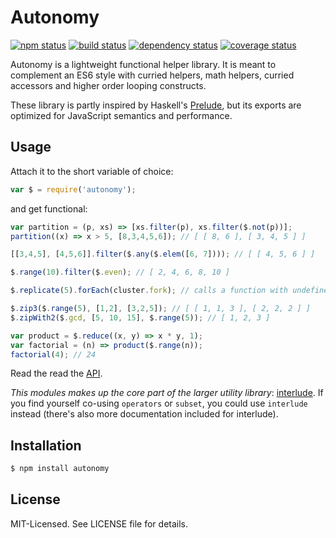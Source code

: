 # Autonomy
[![npm status](http://img.shields.io/npm/v/autonomy.svg)](https://www.npmjs.org/package/autonomy)
[![build status](https://secure.travis-ci.org/clux/autonomy.svg)](http://travis-ci.org/clux/autonomy)
[![dependency status](https://david-dm.org/clux/autonomy.svg)](https://david-dm.org/clux/autonomy)
[![coverage status](http://img.shields.io/coveralls/clux/autonomy.svg)](https://coveralls.io/r/clux/autonomy)

Autonomy is a lightweight functional helper library. It is meant to complement an ES6 style with curried helpers, math helpers, curried accessors and higher order looping constructs.

These library is partly inspired by Haskell's [Prelude](https://hackage.haskell.org/package/base/docs/Prelude.html), but its exports are optimized for JavaScript semantics and performance.

## Usage
Attach it to the short variable of choice:

```js
var $ = require('autonomy');
```

and get functional:

```js
var partition = (p, xs) => [xs.filter(p), xs.filter($.not(p))];
partition((x) => x > 5, [8,3,4,5,6]); // [ [ 8, 6 ], [ 3, 4, 5 ] ]

[[3,4,5], [4,5,6]].filter($.any($.elem([6, 7]))); // [ [ 4, 5, 6 ] ]

$.range(10).filter($.even); // [ 2, 4, 6, 8, 10 ]

$.replicate(5).forEach(cluster.fork); // calls a function with undefined arguments

$.zip3($.range(5), [1,2], [3,2,5]); // [ [ 1, 1, 3 ], [ 2, 2, 2 ] ]
$.zipWith2($.gcd, [5, 10, 15], $.range(5)); // [ 1, 2, 3 ]

var product = $.reduce((x, y) => x * y, 1);
var factorial = (n) => product($.range(n));
factorial(4); // 24
```

Read the read the [API](https://github.com/clux/autonomy/blob/master/api.md).

*This modules makes up the core part of the larger utility library*: [interlude](https://github.com/clux/interlude). If you find yourself co-using `operators` or `subset`, you could use `interlude` instead (there's also more documentation included for interlude).

## Installation

```bash
$ npm install autonomy
```

## License
MIT-Licensed. See LICENSE file for details.
